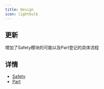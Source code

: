 ```yaml
---
title: Design
icon: lightbulb
---
```


## 更新

增加了Safety模块的可能以及Part登记的具体流程

## 详情

- [Safety](Safety.md)
- [Part](Part.md)
